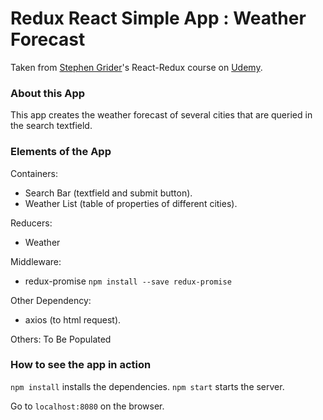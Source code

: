 # Redux React Simple App : Weather Forecast

Taken from [Stephen Grider](https://github.com/StephenGrider)'s React-Redux course on [Udemy](https://www.udemy.com/react-redux/).

### About this App

This app creates the weather forecast of several cities that are queried in the search textfield.

### Elements of the App

Containers:
- Search Bar (textfield and submit button).
- Weather List (table of properties of different cities).

Reducers:
- Weather

Middleware:
- redux-promise `npm install --save redux-promise`

Other Dependency:
- axios (to html request).

Others: To Be Populated

### How to see the app in action

`npm install` installs the dependencies.
`npm start` starts the server.

Go to `localhost:8080` on the browser.
